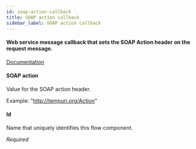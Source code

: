 ```yaml
---
id: soap-action-callback
title: SOAP action callback
sidebar_label: SOAP action callback
---
```

#### Web service message callback that sets the SOAP Action header on the request message.
<a href="http://docs.spring.io/spring-ws/sites/2.0/reference/html/client.html#d4e1822" target="_blank">Documentation</a>


#### SOAP action
Value for the SOAP action header.

Example:
"http://tempuri.org/Action"

#### Id
Name that uniquely identifies this flow component.

<i>Required</i>

